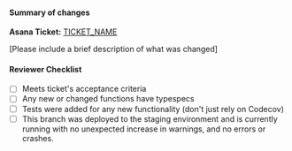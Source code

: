#### Summary of changes
**Asana Ticket:** [TICKET_NAME](TICKET_LINK)

[Please include a brief description of what was changed]

#### Reviewer Checklist
- [ ] Meets ticket's acceptance criteria
- [ ] Any new or changed functions have typespecs
- [ ] Tests were added for any new functionality (don't just rely on Codecov)
- [ ] This branch was deployed to the staging environment and is currently running with no unexpected increase in warnings, and no errors or crashes.
